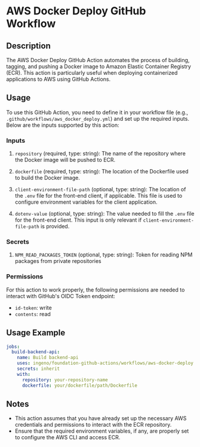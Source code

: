 # AWS Docker Deploy GitHub Workflow

## Description

The AWS Docker Deploy GitHub Action automates the process of building, tagging, and pushing a Docker image to Amazon Elastic Container Registry (ECR). This action is particularly useful when deploying containerized applications to AWS using GitHub Actions.

## Usage

To use this GitHub Action, you need to define it in your workflow file (e.g., `.github/workflows/aws_docker_deploy.yml`) and set up the required inputs. Below are the inputs supported by this action:

### Inputs

1. `repository` (required, type: string): The name of the repository where the Docker image will be pushed to ECR.

2. `dockerfile` (required, type: string): The location of the Dockerfile used to build the Docker image.

3. `client-environment-file-path` (optional, type: string): The location of the `.env` file for the front-end client, if applicable. This file is used to configure environment variables for the client application.

4. `dotenv-value` (optional, type: string): The value needed to fill the `.env` file for the front-end client. This input is only relevant if `client-environment-file-path` is provided.

### Secrets

1. `NPM_READ_PACKAGES_TOKEN` (optional, type: string): Token for reading NPM packages from private repositories

### Permissions

For this action to work properly, the following permissions are needed to interact with GitHub's OIDC Token endpoint:

- `id-token`: write
- `contents`: read

## Usage Example

```yaml
jobs:
  build-backend-api:
    name: Build backend-api
    uses: ingeno/foundation-github-actions/workflows/aws-docker-deploy.yml@v3
    secrets: inherit
    with:
      repository: your-repository-name
      dockerfile: your/dockerfile/path/Dockerfile
```

## Notes

- This action assumes that you have already set up the necessary AWS credentials and permissions to interact with the ECR repository.
- Ensure that the required environment variables, if any, are properly set to configure the AWS CLI and access ECR.
